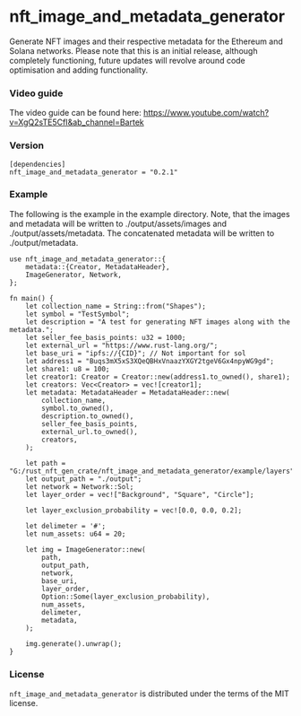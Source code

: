 # nft_image_and_metadata_generator

Generate NFT images and their respective metadata for the Ethereum and Solana networks. Please note that this is an initial release, although completely functioning, future updates will
revolve around code optimisation and adding functionality.

### Video guide

The video guide can be found here: https://www.youtube.com/watch?v=XgQ2sTE5CfI&ab_channel=Bartek

### Version

```
[dependencies]
nft_image_and_metadata_generator = "0.2.1"
```

### Example

The following is the example in the example directory. Note, that the images and metadata will be written to ./output/assets/images and
./output/assets/metadata. The concatenated metadata will be written to ./output/metadata.

```
use nft_image_and_metadata_generator::{
    metadata::{Creator, MetadataHeader},
    ImageGenerator, Network,
};

fn main() {
    let collection_name = String::from("Shapes");
    let symbol = "TestSymbol";
    let description = "A test for generating NFT images along with the metadata.";
    let seller_fee_basis_points: u32 = 1000;
    let external_url = "https://www.rust-lang.org/";
    let base_uri = "ipfs://{CID}"; // Not important for sol
    let address1 = "Buqs3mX5xS3XQeQBHxVnaazYXGY2tgeV6Gx4npyWG9gd";
    let share1: u8 = 100;
    let creator1: Creator = Creator::new(address1.to_owned(), share1);
    let creators: Vec<Creator> = vec![creator1];
    let metadata: MetadataHeader = MetadataHeader::new(
        collection_name,
        symbol.to_owned(),
        description.to_owned(),
        seller_fee_basis_points,
        external_url.to_owned(),
        creators,
    );

    let path = "G:/rust_nft_gen_crate/nft_image_and_metadata_generator/example/layers";
    let output_path = "./output";
    let network = Network::Sol;
    let layer_order = vec!["Background", "Square", "Circle"];

    let layer_exclusion_probability = vec![0.0, 0.0, 0.2];

    let delimeter = '#';
    let num_assets: u64 = 20;

    let img = ImageGenerator::new(
        path,
        output_path,
        network,
        base_uri,
        layer_order,
        Option::Some(layer_exclusion_probability),
        num_assets,
        delimeter,
        metadata,
    );

    img.generate().unwrap();
}
```

### License

`nft_image_and_metadata_generator` is distributed under the terms of the MIT license.
